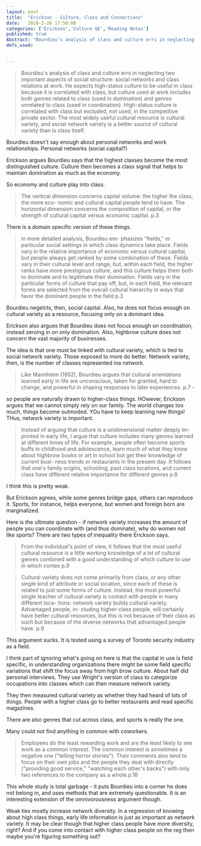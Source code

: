 ```yaml
---
layout: post
title:  "Erickson - Culture, Class and Connections"
date:   2018-2-26 17:50:00
categories: ['Erickson','Culture QE','Reading Notes']
published: true
Abstract: "Bourdieu's analysis of class and culture errs in neglecting two important aspects of social structure: social networks and class relations at work. He expects high-status culture to be useful in class because it is correlated with class, but culture used at work includes both genres related to class (used in domination) and genres unrelated to class (used in coordination). High-status culture is correlated with class but excluded, not used, in the competitive private sector. The most widely useful cultural resource is cultural variety, and social network variety is a better source of cultural variety than is class itself."
defs_used:


---
```

>Bourdieu's analysis of class and culture errs in neglecting two important aspects of social structure: social networks and class relations at work. He expects high-status culture to be useful in class because it is correlated with class, but culture used at work includes both genres related to class (used in domination) and genres unrelated to class (used in coordination). High-status culture is correlated with class but excluded, not used, in the competitive private sector. The most widely useful cultural resource is cultural variety, and social network variety is a better source of cultural variety than is class itself.

Bourdieu doesn't say enough about personal networks and work relationships. Personal networks (social capital?)

Erickson argues Bourdieu says that the highest classes become the most distinguished culture. Culture then becomes a class signal that helps to maintain domination as much as the economy.

So economy and culture play into class.
>The vertical dimension concerns capital volume: the higher the class, the more eco- nomic and cultural capital people tend to have. The horizontal dimension concerns the composition of capital, or the strength of cultural capital versus economic capital. p.3

There is a domain specific version of these things.

>in more detailed analysis, Bourdieu em- phasizes "fields," or particular social settings in which class dynamics take place. Fields vary in the relative importance of economic versus cultural capital, but people always get ranked by some combination of these. Fields vary in their cultural level and range, but, within each field, the higher ranks have more prestigious culture, and this culture helps them both to dominate and to legitimate their domination. Fields vary in the particular forms of culture that pay off, but, in each field, the relevant forms are selected from the overall cultural hierarchy in ways that favor the dominant people in the field p.3

Bourdieu negelcts, then, social capital. Also, he does not focus enough on cultural variety as a resource, focusing only on a dominant idea.

Erickson also argues that Bourdieu does not focus enough on coordination, instead zeroing in on only domination. Also, highbrow culture does not concern the vast majority of businesses.

The idea is that one must be linked with cultural variety, which is tied to social network variety. Those exposed to more do better. Network variety, then, is the number of classes represented ina  network.

>Like Mannheim (1952), Bourdieu argues that cultural orientations learned early in life are unconscious, taken for granted, hard to change, and powerful in shaping responses to later experiences. p.7 -

 so people are naturally drawn to higher-class things. HOwever, Erickson argues that we cannot simply rely on our family. The world changes too much, things become outmoded. YOu have to keep learning new things! THus, network variety is important.

 >Instead of arguing that culture is a unidimensional matter deeply im- printed in early life, I argue that culture includes many genres learned at different times of life. For example, people often become sports buffs in childhood and adolescence, learn much of what they know about highbrow books or art in school but get their knowledge of current busi- ness trends or restaurants in the present day. It follows that one's family origins, schooling, past class locations, and current class have different relative importance for different genres p.8

 I think this is pretty weak.

 But Erickson agrees, while some genres bridge gaps, others can reproduce it. Sports, for instance, helps everyone, but women and foreign born are marginalized.

 Here is the ultimate question - if network variety increases the amount of people you can coordinate with (and thus dominate), why do women not like sports? There are two types of inequality there Erickson says.

 >From the individual's point of view, it follows that the most useful cultural resource is a little working knowledge of a lot of cultural genres combined with a good understanding of which culture to use in which contex p.9

>Cultural variety does not come primarily from class, or any other single kind of attribute or social location, since each of these is related to just some forms of culture. Instead, the most powerful single teacher of cultural variety is contact with people in many different loca- tions: network variety builds cultural variety. Advantaged people, in- cluding higher-class people, will certainly have better cultural resources, but this is not because of their class as such but because of the diverse networks that advantaged people have. p.9

This argument sucks. It is tested using a survey of Toronto security industry as a field.

I think part of ignoring what's going on here is that the capital in use is field specific, in understanding organizations there might be some field specific variations that shift the focus away from high brow culture. About half did personal interviews. They use Wright's version of class to categorize occupations into classes which can then measure network variety.

They then measured cultural variety as whether they had heard of lots of things. People with a higher class go to better restaurants and read specific magazines.

There are also genres that cut across class, and sports is really the one.

Many could not find anything in common with coworkers.

>Employees do the least rewarding work and are the least likely to see work as a common interest. The common interest is sometimes a negative one ("telling horror stories"). Their comments also tend to focus on their own jobs and the people they deal with directly ("providing good service," "watching each other's backs") with only two references to the company as a whole.p.18

This whole study is total garbage - it puts Bourdieu into a corner he does not belong in, and uses methods that are extremely questionable. It is an interesting extension of the omnivorousness argument though.

Weak ties mostly increase network diversity. In a regression of knowing about high class things, early life information is just as important as network variety. It may be clear though that higher class people have more diversity, right? And if you come into contact with higher class people on the reg then maybe you're figuring something out?
